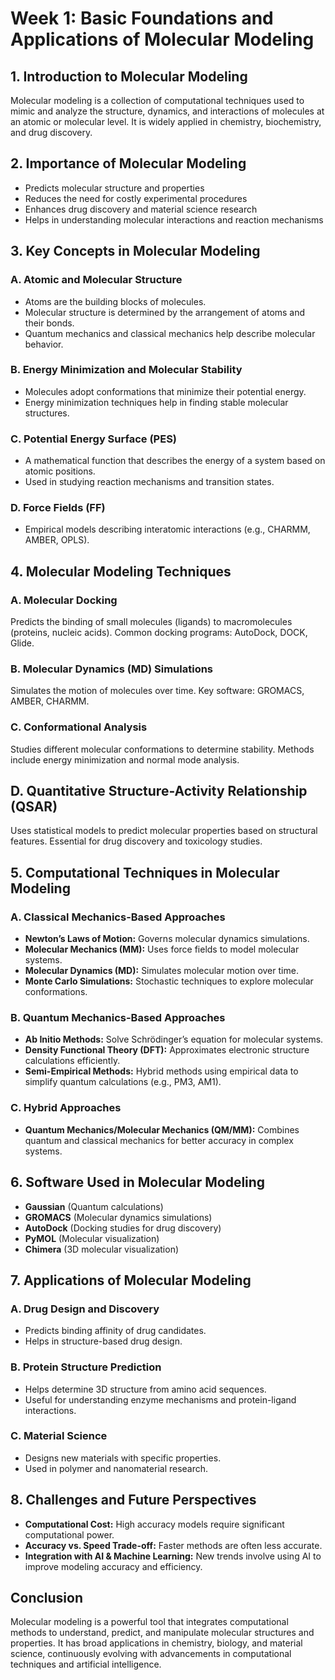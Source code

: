 # Week 1: Basic Foundations and Applications of Molecular Modeling

## 1. Introduction to Molecular Modeling
Molecular modeling is a collection of computational techniques used to mimic and analyze the structure, dynamics, and interactions of molecules at an atomic or molecular level. It is widely applied in chemistry, biochemistry, and drug discovery.

## 2. Importance of Molecular Modeling
- Predicts molecular structure and properties
- Reduces the need for costly experimental procedures
- Enhances drug discovery and material science research
- Helps in understanding molecular interactions and reaction mechanisms

## 3. Key Concepts in Molecular Modeling
### A. Atomic and Molecular Structure
- Atoms are the building blocks of molecules.
- Molecular structure is determined by the arrangement of atoms and their bonds.
- Quantum mechanics and classical mechanics help describe molecular behavior.

### B. Energy Minimization and Molecular Stability
- Molecules adopt conformations that minimize their potential energy.
- Energy minimization techniques help in finding stable molecular structures.

### C. Potential Energy Surface (PES)
- A mathematical function that describes the energy of a system based on atomic positions.
- Used in studying reaction mechanisms and transition states.

### D. Force Fields (FF)
  - Empirical models describing interatomic interactions (e.g., CHARMM, AMBER, OPLS).

## 4. Molecular Modeling Techniques

 ### A. Molecular Docking
   Predicts the binding of small molecules (ligands) to macromolecules (proteins, nucleic acids).
   Common docking programs: AutoDock, DOCK, Glide.
### B. Molecular Dynamics (MD) Simulations
  Simulates the motion of molecules over time.
  Key software: GROMACS, AMBER, CHARMM.
### C. Conformational Analysis
  Studies different molecular conformations to determine stability.
  Methods include energy minimization and normal mode analysis.
## D. Quantitative Structure-Activity Relationship (QSAR)
  Uses statistical models to predict molecular properties based on structural features.
  Essential for drug discovery and toxicology studies.

## 5. Computational Techniques in Molecular Modeling
### A. Classical Mechanics-Based Approaches
- **Newton’s Laws of Motion:** Governs molecular dynamics simulations.
- **Molecular Mechanics (MM):** Uses force fields to model molecular systems.
- **Molecular Dynamics (MD):** Simulates molecular motion over time.
- **Monte Carlo Simulations:** Stochastic techniques to explore molecular conformations.

### B. Quantum Mechanics-Based Approaches
- **Ab Initio Methods:** Solve Schrödinger’s equation for molecular systems.
- **Density Functional Theory (DFT):** Approximates electronic structure calculations efficiently.
- **Semi-Empirical Methods:** Hybrid methods using empirical data to simplify quantum calculations (e.g., PM3, AM1).

### C. Hybrid Approaches
- **Quantum Mechanics/Molecular Mechanics (QM/MM):** Combines quantum and classical mechanics for better accuracy in complex systems.



## 6. Software Used in Molecular Modeling
- **Gaussian** (Quantum calculations)
- **GROMACS** (Molecular dynamics simulations)
- **AutoDock** (Docking studies for drug discovery)
- **PyMOL** (Molecular visualization)
- **Chimera** (3D molecular visualization)

## 7. Applications of Molecular Modeling
### A. Drug Design and Discovery
- Predicts binding affinity of drug candidates.
- Helps in structure-based drug design.

### B. Protein Structure Prediction
- Helps determine 3D structure from amino acid sequences.
- Useful for understanding enzyme mechanisms and protein-ligand interactions.

### C. Material Science
- Designs new materials with specific properties.
- Used in polymer and nanomaterial research.

## 8. Challenges and Future Perspectives
- **Computational Cost:** High accuracy models require significant computational power.
- **Accuracy vs. Speed Trade-off:** Faster methods are often less accurate.
- **Integration with AI & Machine Learning:** New trends involve using AI to improve modeling accuracy and efficiency.

## Conclusion
Molecular modeling is a powerful tool that integrates computational methods to understand, predict, and manipulate molecular structures and properties. It has broad applications in chemistry, biology, and material science, continuously evolving with advancements in computational techniques and artificial intelligence.


